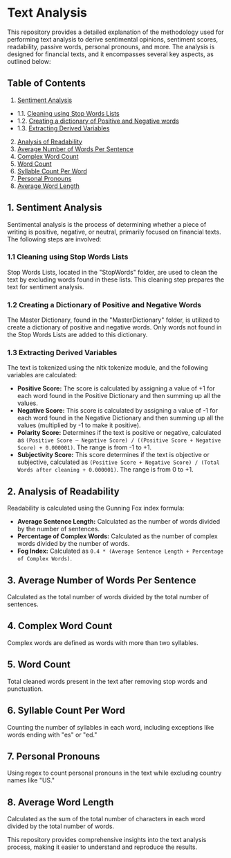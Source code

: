 # Text Analysis

This repository provides a detailed explanation of the methodology used for performing text analysis to derive sentimental opinions, sentiment scores, readability, passive words, personal pronouns, and more. The analysis is designed for financial texts, and it encompasses several key aspects, as outlined below:

## Table of Contents
1. [Sentiment Analysis](#1-sentiment-analysis)
- 1.1. [Cleaning using Stop Words Lists](#11-cleaning-using-stop-words-lists)
- 1.2. [Creating a dictionary of Positive and Negative words](#12-creating-a-dictionary-of-positive-and-negative-words)
- 1.3. [Extracting Derived Variables](#13-extracting-derived-variables)
2. [Analysis of Readability](#2-analysis-of-readability)
3. [Average Number of Words Per Sentence](#3-average-number-of-words-per-sentence)
4. [Complex Word Count](#4-complex-word-count)
5. [Word Count](#5-word-count)
6. [Syllable Count Per Word](#6-syllable-count-per-word)
7. [Personal Pronouns](#7-personal-pronouns)
8. [Average Word Length](#8-average-word-length)

## 1. Sentiment Analysis
Sentimental analysis is the process of determining whether a piece of writing is positive, negative, or neutral, primarily focused on financial texts. The following steps are involved:

### 1.1 Cleaning using Stop Words Lists
Stop Words Lists, located in the "StopWords" folder, are used to clean the text by excluding words found in these lists. This cleaning step prepares the text for sentiment analysis.

### 1.2 Creating a Dictionary of Positive and Negative Words
The Master Dictionary, found in the "MasterDictionary" folder, is utilized to create a dictionary of positive and negative words. Only words not found in the Stop Words Lists are added to this dictionary.

### 1.3 Extracting Derived Variables
The text is tokenized using the nltk tokenize module, and the following variables are calculated:

- **Positive Score:** The score is calculated by assigning a value of +1 for each word found in the Positive Dictionary and then summing up all the values.
- **Negative Score:** This score is calculated by assigning a value of -1 for each word found in the Negative Dictionary and then summing up all the values (multiplied by -1 to make it positive).
- **Polarity Score:** Determines if the text is positive or negative, calculated as `(Positive Score – Negative Score) / ((Positive Score + Negative Score) + 0.000001)`. The range is from -1 to +1.
- **Subjectivity Score:** This score determines if the text is objective or subjective, calculated as `(Positive Score + Negative Score) / (Total Words after cleaning + 0.000001)`. The range is from 0 to +1.

## 2. Analysis of Readability
Readability is calculated using the Gunning Fox index formula:

- **Average Sentence Length:** Calculated as the number of words divided by the number of sentences.
- **Percentage of Complex Words:** Calculated as the number of complex words divided by the number of words.
- **Fog Index:** Calculated as `0.4 * (Average Sentence Length + Percentage of Complex Words)`.

## 3. Average Number of Words Per Sentence
Calculated as the total number of words divided by the total number of sentences.

## 4. Complex Word Count
Complex words are defined as words with more than two syllables.

## 5. Word Count
Total cleaned words present in the text after removing stop words and punctuation.

## 6. Syllable Count Per Word
Counting the number of syllables in each word, including exceptions like words ending with "es" or "ed."

## 7. Personal Pronouns
Using regex to count personal pronouns in the text while excluding country names like "US."

## 8. Average Word Length
Calculated as the sum of the total number of characters in each word divided by the total number of words.

This repository provides comprehensive insights into the text analysis process, making it easier to understand and reproduce the results.
